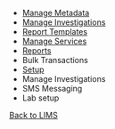 * [Manage Metadata](https://github.com/hmislk/hmis/wiki/Manage-Metadata) 
* [Manage Investigations](https://github.com/hmislk/hmis/wiki/Manage-Investigations) 
* [Report Templates](https://github.com/hmislk/hmis/wiki/Report-Templates) 
* [Manage Services](https://github.com/hmislk/hmis/wiki/Manage-Services-%E2%80%90-LIMS) 
* [Reports](https://github.com/hmislk/hmis/wiki/Reports) 
* Bulk Transactions 
* [Setup](https://github.com/hmislk/hmis/wiki/Setup)
* Manage Investigations
* SMS Messaging
* Lab setup 


[Back to LIMS](https://github.com/hmislk/hmis/wiki/LIMS)